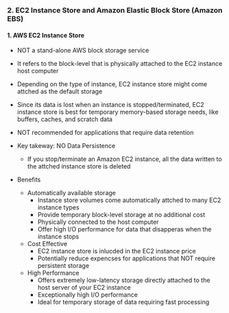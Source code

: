 ### 2. EC2 Instance Store and Amazon Elastic Block Store (Amazon EBS)

#### 1. AWS EC2 Instance Store
- NOT a stand-alone AWS block storage service
- It refers to the block-level that is physically attached to the EC2 instance host computer
- Depending on the type of instance, EC2 instance store might come attched as the default storage
- Since its data is lost when an instance is stopped/terminated, EC2 instance store is best for temporary memory-based storage needs, like buffers, caches, and scratch data
- NOT recommended for applications that require data retention

- Key takeway: NO Data Persistence
  - If you stop/terminate an Amazon EC2 instance, all the data written to the attched instance store is deleted
 
- Benefits
  - Automatically available storage
    - Instance store volumes come automatically attched to many EC2 instance types
    - Provide temporary block-level storage at no additional cost
    - Physically connected to the host computer
    - Offer high I/O performance for data that disapperas when the instance stops
  - Cost Effective
    - EC2 instance store is inlucded in the EC2 instance price
    - Potentially reduce expencses for applications that NOT require persistent storage
  - High Performance
    - Offers extremely low-latency storage directly attached to the host server of your EC2 instance
    - Exceptionally high I/O performance
    - Ideal for temporary storage of data requiring fast processing
